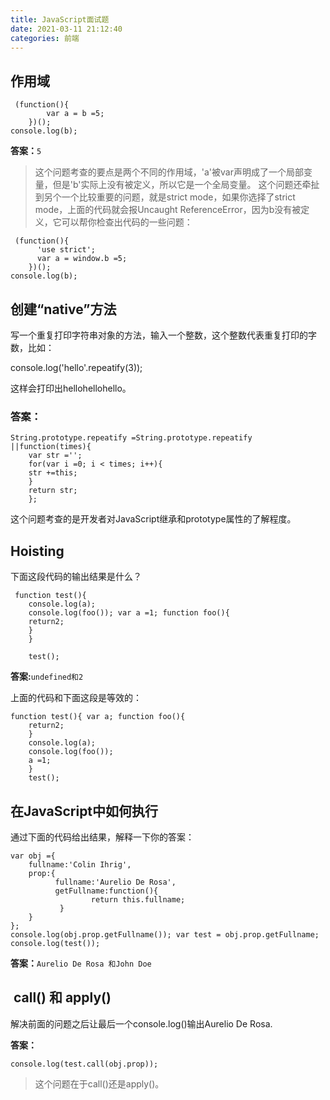 ```yaml
---
title: JavaScript面试题
date: 2021-03-11 21:12:40
categories: 前端
---
```


## 作用域

```
 (function(){ 
        var a = b =5;
    })();
console.log(b);
```

**答案：**`5`

>这个问题考查的要点是两个不同的作用域，'a'被var声明成了一个局部变量，但是'b'实际上没有被定义，所以它是一个全局变量。
这个问题还牵扯到另个一个比较重要的问题，就是strict mode，如果你选择了strict mode，上面的代码就会报Uncaught ReferenceError，因为b没有被定义，它可以帮你检查出代码的一些问题：

```
 (function(){ 
      'use strict'; 
      var a = window.b =5;
    })();
console.log(b);
```
##  创建“native”方法

写一个重复打印字符串对象的方法，输入一个整数，这个整数代表重复打印的字数，比如：

 console.log('hello'.repeatify(3));

这样会打印出hellohellohello。

### 答案：
```
String.prototype.repeatify =String.prototype.repeatify ||function(times){
    var str ='';
    for(var i =0; i < times; i++){
    str +=this;
    }
    return str;
    };
```
这个问题考查的是开发者对JavaScript继承和prototype属性的了解程度。

##  Hoisting

下面这段代码的输出结果是什么？
```
 function test(){
    console.log(a);
    console.log(foo()); var a =1; function foo(){
    return2;
    }
    }

    test();
```
**答案:**`undefined和2`

上面的代码和下面这段是等效的：

```
function test(){ var a; function foo(){
    return2;
    }
    console.log(a);
    console.log(foo());
    a =1;
    }
    test();
```
##  在JavaScript中如何执行

通过下面的代码给出结果，解释一下你的答案：
```
var obj ={
    fullname:'Colin Ihrig',
    prop:{
          fullname:'Aurelio De Rosa',
          getFullname:function(){
                  return this.fullname;
           }
    }
};
console.log(obj.prop.getFullname()); var test = obj.prop.getFullname;
console.log(test());
```

**答案：**`Aurelio De Rosa 和John Doe`

##  call() 和 apply()

解决前面的问题之后让最后一个console.log()输出Aurelio De Rosa.

**答案：**
```
console.log(test.call(obj.prop));
```
>这个问题在于call()还是apply()。 
